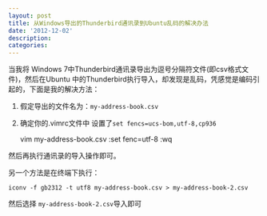 ```yaml
---
layout: post
title: 从Windows导出的Thunderbird通讯录到Ubuntu乱码的解决办法
date: '2012-12-02'
description:
categories:
---
```

当我将 Windows 7中Thunderbird通讯录导出为逗号分隔符文件(即csv格式文件)，然后在Ubuntu 中的Thunderbird执行导入，却发现是乱码，凭感觉是编码引起的，下面是我的解决方法：

1. 假定导出的文件名为：`my-address-book.csv`
2. 确定你的.vimrc文件中 设置了`set fencs=ucs-bom,utf-8,cp936`

	vim my-address-book.csv
	:set fenc=utf-8
	:wq

然后再执行通讯录的导入操作即可。

另一个方法是在终端下执行：

	iconv -f gb2312 -t utf8 my-address-book.csv > my-address-book-2.csv

然后选择 `my-address-book-2.csv`导入即可

